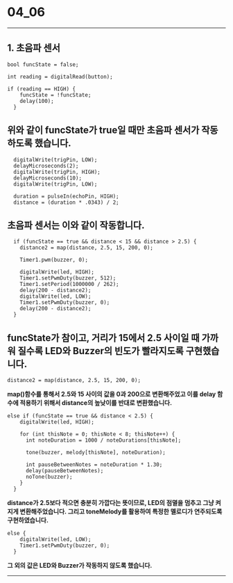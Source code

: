 # 04_06

<hr/>

## 1. 초음파 센서

```
bool funcState = false;

int reading = digitalRead(button);

if (reading == HIGH) {
    funcState = !funcState;
    delay(100);
  }
```
위와 같이 funcState가 true일 때만 초음파 센서가 작동하도록 했습니다.
---

```
  digitalWrite(trigPin, LOW);
  delayMicroseconds(2);
  digitalWrite(trigPin, HIGH);
  delayMicroseconds(10);
  digitalWrite(trigPin, LOW);

  duration = pulseIn(echoPin, HIGH);
  distance = (duration * .0343) / 2;
```
초음파 센서는 이와 같이 작동합니다.
---

```
  if (funcState == true && distance < 15 && distance > 2.5) {
    distance2 = map(distance, 2.5, 15, 200, 0);

    Timer1.pwm(buzzer, 0);

    digitalWrite(led, HIGH);
    Timer1.setPwmDuty(buzzer, 512);
    Timer1.setPeriod(1000000 / 262);
    delay(200 - distance2);
    digitalWrite(led, LOW);
    Timer1.setPwmDuty(buzzer, 0);
    delay(200 - distance2);
  } 
```
funcState가 참이고, 거리가 15에서 2.5 사이일 때 가까워 질수록 LED와 Buzzer의 빈도가 빨라지도록 구현했습니다.
---
```
distance2 = map(distance, 2.5, 15, 200, 0);
```
**map()함수를 통해서 2.5와 15 사이의 값을 0과 200으로 변환해주었고 이를 delay 함수에 적용하기 위해서 distance의 높낮이를 반대로 변환했습니다.**

```
else if (funcState == true && distance < 2.5) {
    digitalWrite(led, HIGH);
    
    for (int thisNote = 0; thisNote < 8; thisNote++) {
      int noteDuration = 1000 / noteDurations[thisNote];
      
      tone(buzzer, melody[thisNote], noteDuration);
      
      int pauseBetweenNotes = noteDuration * 1.30;
      delay(pauseBetweenNotes);
      noTone(buzzer);
    }
  } 
```
**distance가 2.5보다 적으면 충분히 가깝다는 뜻이므로, LED의 점멸을 멈추고 그냥 켜지게 변환해주었습니다. 그리고 toneMelody를 활용하여 특정한 멜로디가 연주되도록 구현하였습니다.**
```
else {
    digitalWrite(led, LOW);
    Timer1.setPwmDuty(buzzer, 0);
  }
```
**그 외의 값은 LED와 Buzzer가 작동하지 않도록 했습니다.**

<hr/>
